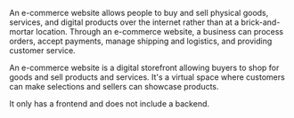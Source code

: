 An e-commerce website allows people to buy and sell
physical goods, services, and digital products over the internet
rather than at a brick-and-mortar location. Through an e-commerce
website, a business can process orders, accept payments, manage
shipping and logistics, and providing customer service.
     
An e-commerce website is a digital storefront allowing buyers to
shop for goods and sell products and services. It's a
virtual space where customers can make selections and sellers can
showcase products.

It only has a frontend and does not include a backend.

